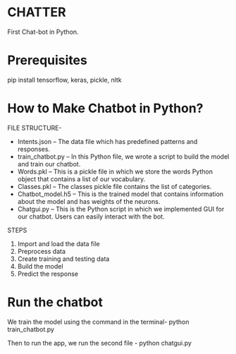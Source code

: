 # CHATTER
First Chat-bot in Python.
# Prerequisites
pip install tensorflow, keras, pickle, nltk
# How to Make Chatbot in Python?
FILE STRUCTURE-
- Intents.json – The data file which has predefined patterns and responses.
- train_chatbot.py – In this Python file, we wrote a script to build the model and train our chatbot.
- Words.pkl – This is a pickle file in which we store the words Python object that contains a list of our vocabulary.
- Classes.pkl – The classes pickle file contains the list of categories.
- Chatbot_model.h5 – This is the trained model that contains information about the model and has weights of the neurons.
- Chatgui.py – This is the Python script in which we implemented GUI for our chatbot. Users can easily interact with the bot.

STEPS
1. Import and load the data file
2. Preprocess data
3. Create training and testing data
4. Build the model
5. Predict the response

# Run the chatbot

We train the model using the command in the terminal- python train_chatbot.py

Then to run the app, we run the second file - python chatgui.py

